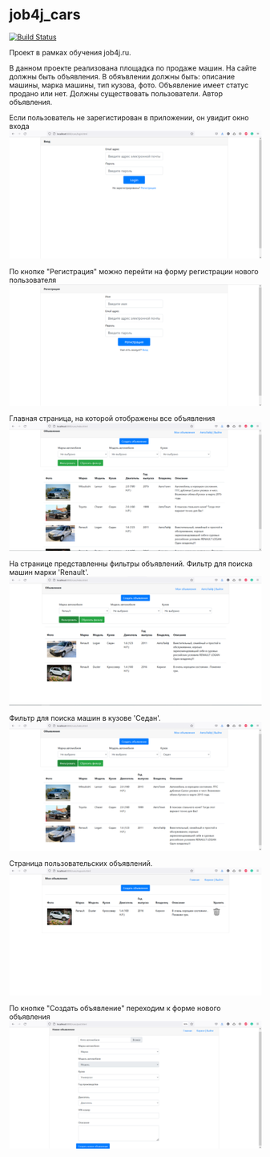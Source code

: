 # job4j_cars
[![Build Status](https://app.travis-ci.com/KarnaukhovKirill/job4j_cars.svg?branch=main)](https://app.travis-ci.com/KarnaukhovKirill/job4j_cars)

Проект в рамках обучения job4j.ru. 

В данном проекте реализована площадка по продаже машин. 
На сайте должны быть объявления. В обяъвлении должны быть: описание машины, марка машины, тип кузова, фото.
Объявление имеет статус продано или нет.
Должны существовать пользователи. Автор объявления.

Если пользователь не зарегистирован в приложении, он увидит окно входа
![alt text](https://github.com/KarnaukhovKirill/job4j_cars/blob/main/image/1.Login.png)

По кнопке "Регистрация" можно перейти на форму регистрации нового пользователя
![alt text](https://github.com/KarnaukhovKirill/job4j_cars/blob/main/image/2.Registration.png)

Главная страница, на которой отображены все объявления
![alt text](https://github.com/KarnaukhovKirill/job4j_cars/blob/main/image/3.MainPage.png)

На странице представленны фильтры объявлений.
Фильтр для поиска машин марки 'Renault'.
![alt text](https://github.com/KarnaukhovKirill/job4j_cars/blob/main/image/4.RenaultFilter.png)

Фильтр для поиска машин в кузове 'Седан'.
![alt text](https://github.com/KarnaukhovKirill/job4j_cars/blob/main/image/5.BodyFilter.png)

Страница пользовательских объявлений.
![alt text](https://github.com/KarnaukhovKirill/job4j_cars/blob/main/image/6.MyPosts.png)

По кнопке "Создать объявление" переходим к форме нового объявления
![alt text](https://github.com/KarnaukhovKirill/job4j_cars/blob/main/image/7.NewPost.png)